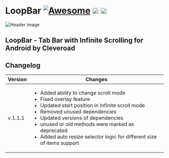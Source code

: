 
# LoopBar [![Awesome](https://cdn.rawgit.com/sindresorhus/awesome/d7305f38d29fed78fa85652e3a63e154dd8e8829/media/badge.svg)](https://github.com/sindresorhus/awesome) <img src="https://www.cleveroad.com/public/comercial/label-android.svg" height="19"> <a href="https://www.cleveroad.com/?utm_source=github&utm_medium=label&utm_campaign=contacts"><img src="https://www.cleveroad.com/public/comercial/label-cleveroad.svg" height="19"></a>
![Header image](/images/header.png)

## LoopBar - Tab Bar with Infinite Scrolling for Android by Cleveroad

## Changelog

Version | Changes
---     | ---
v.1.1.1 | <ul><li>Added ability to change scroll mode</li><li>Fixed overlay feature</li><li>Updated start position in Infinite scroll mode</li><li>Removed unused dependencies</li><li>Updated versions of dependencies</li><li>unused or old methods were marked as deprecated</li><li>Added auto resize selector logic for different size of items support</li></ul>

<br />
